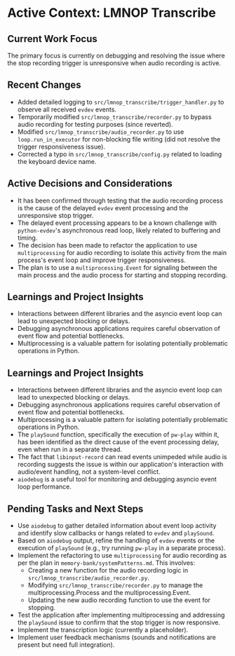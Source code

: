 # Active Context: LMNOP Transcribe

## Current Work Focus

The primary focus is currently on debugging and resolving the issue where the stop recording trigger is unresponsive when audio recording is active.

## Recent Changes

-   Added detailed logging to `src/lmnop_transcribe/trigger_handler.py` to observe all received `evdev` events.
-   Temporarily modified `src/lmnop_transcribe/recorder.py` to bypass audio recording for testing purposes (since reverted).
-   Modified `src/lmnop_transcribe/audio_recorder.py` to use `loop.run_in_executor` for non-blocking file writing (did not resolve the trigger responsiveness issue).
-   Corrected a typo in `src/lmnop_transcribe/config.py` related to loading the keyboard device name.

## Active Decisions and Considerations

-   It has been confirmed through testing that the audio recording process is the cause of the delayed `evdev` event processing and the unresponsive stop trigger.
-   The delayed event processing appears to be a known challenge with `python-evdev`'s asynchronous read loop, likely related to buffering and timing.
-   The decision has been made to refactor the application to use `multiprocessing` for audio recording to isolate this activity from the main process's event loop and improve trigger responsiveness.
-   The plan is to use a `multiprocessing.Event` for signaling between the main process and the audio process for starting and stopping recording.

## Learnings and Project Insights

-   Interactions between different libraries and the asyncio event loop can lead to unexpected blocking or delays.
-   Debugging asynchronous applications requires careful observation of event flow and potential bottlenecks.
-   Multiprocessing is a valuable pattern for isolating potentially problematic operations in Python.

## Learnings and Project Insights

-   Interactions between different libraries and the asyncio event loop can lead to unexpected blocking or delays.
-   Debugging asynchronous applications requires careful observation of event flow and potential bottlenecks.
-   Multiprocessing is a valuable pattern for isolating potentially problematic operations in Python.
-   The `playSound` function, specifically the execution of `pw-play` within it, has been identified as the direct cause of the event processing delay, even when run in a separate thread.
-   The fact that `libinput-record` can read events unimpeded while audio is recording suggests the issue is within our application's interaction with audio/event handling, not a system-level conflict.
-   `aiodebug` is a useful tool for monitoring and debugging asyncio event loop performance.

## Pending Tasks and Next Steps

-   Use `aiodebug` to gather detailed information about event loop activity and identify slow callbacks or hangs related to `evdev` and `playSound`.
-   Based on `aiodebug` output, refine the handling of `evdev` events or the execution of `playSound` (e.g., try running `pw-play` in a separate process).
-   Implement the refactoring to use `multiprocessing` for audio recording as per the plan in `memory-bank/systemPatterns.md`. This involves:
    -   Creating a new function for the audio recording logic in `src/lmnop_transcribe/audio_recorder.py`.
    -   Modifying `src/lmnop_transcribe/recorder.py` to manage the multiprocessing.Process and the multiprocessing.Event.
    -   Updating the new audio recording function to use the event for stopping.
-   Test the application after implementing multiprocessing and addressing the `playSound` issue to confirm that the stop trigger is now responsive.
-   Implement the transcription logic (currently a placeholder).
-   Implement user feedback mechanisms (sounds and notifications are present but need full integration).
